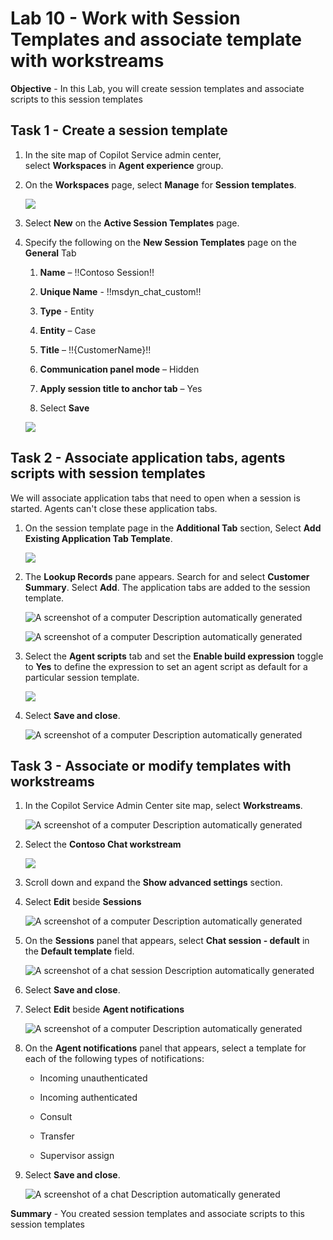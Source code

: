 # Lab 10 - Work with Session Templates and associate template with workstreams

**Objective** - In this Lab, you will create session templates and associate scripts to this session templates

## Task 1 - Create a session template

1.  In the site map of Copilot Service admin center,
    select **Workspaces** in **Agent experience** group.

2.  On the **Workspaces** page, select **Manage** for **Session
    templates**.

    ![](./media/media10/image0.png)

3.  Select **New** on the **Active Session Templates** page.

4.  Specify the following on the **New Session Templates** page on the
    **General** Tab

    1.  **Name** – !!Contoso Session!!

    2.  **Unique Name** - !!msdyn_chat_custom!!

    3.  **Type** - Entity

    4.  **Entity** – Case

    5.  **Title** – !!{CustomerName}!!

    6.  **Communication panel mode** – Hidden

    7.  **Apply session title to anchor tab** – Yes

    8.  Select **Save**

    ![](./media/media10/image1.png)

## Task 2 - Associate application tabs, agents scripts with session templates

We will associate application tabs that need to open when a session is
started. Agents can't close these application tabs.

1.  On the session template page in the **Additional Tab** section, Select **Add Existing Application
    Tab Template**.

    ![](./media/media10/image2.png)

2.  The **Lookup Records** pane appears. Search for and select **Customer
    Summary**. Select **Add**. The application tabs are added to
    the session template.

    ![A screenshot of a computer Description automatically
generated](./media/media10/image3.png)

    ![A screenshot of a computer Description automatically
generated](./media/media10/image4.png)

3.  Select the **Agent scripts** tab and set the **Enable build
    expression** toggle to **Yes** to define the expression to set an
    agent script as default for a particular session template.

    ![](./media/media10/image5.png)

4.  Select **Save and close**.

    ![A screenshot of a computer Description automatically
generated](./media/media10/image6.png)

## Task 3 - Associate or modify templates with workstreams

1.  In the Copilot Service Admin Center site map,
    select **Workstreams**.

    ![A screenshot of a computer Description automatically
generated](./media/media10/image7.png)

2.  Select the **Contoso Chat workstream**

    ![](./media/media10/image8.png)

3.  Scroll down and expand the **Show advanced settings** section.

4.  Select **Edit** beside **Sessions**

    ![A screenshot of a computer Description automatically
generated](./media/media10/image9.png)

5.  On the **Sessions** panel that appears, select **Chat session - default** in
    the **Default template** field.

    ![A screenshot of a chat session Description automatically
generated](./media/media10/image10.png)

6.  Select **Save and close**.

7.  Select **Edit** beside **Agent notifications**

    ![A screenshot of a computer Description automatically generated](./media/media10/image11.png)

8.  On the **Agent notifications** panel that appears, select a template
    for each of the following types of notifications:

    - Incoming unauthenticated

    - Incoming authenticated

    - Consult

    - Transfer

    - Supervisor assign

9.  Select **Save and close**.

    ![A screenshot of a chat Description automatically
generated](./media/media10/image12.png)

**Summary** - You created session templates and associate scripts to this session templates
